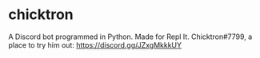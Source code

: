 # chicktron

A Discord bot programmed in Python. Made for Repl It. Chicktron#7799, a place to try him out: https://discord.gg/JZxgMkkkUY
